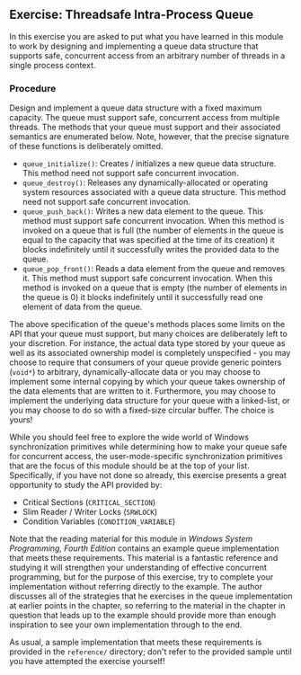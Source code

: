 ## Exercise: Threadsafe Intra-Process Queue

In this exercise you are asked to put what you have learned in this module to work by designing and implementing a queue data structure that supports safe, concurrent access from an arbitrary number of threads in a single process context.

### Procedure

Design and implement a queue data structure with a fixed maximum capacity. The queue must support safe, concurrent access from multiple threads. The methods that your queue must support and their associated semantics are enumerated below. Note, however, that the precise signature of these functions is deliberately omitted.

- `queue_initialize()`: Creates / initializes a new queue data structure. This method need not support safe concurrent invocation. 
- `queue_destroy()`: Releases any dynamically-allocated or operating system resources associated with a queue data structure. This method need not support safe concurrent invocation.
- `queue_push_back()`: Writes a new data element to the queue. This method must support safe concurrent invocation. When this method is invoked on a queue that is full (the number of elements in the queue is equal to the capacity that was specified at the time of its creation) it blocks indefinitely until it successfully writes the provided data to the queue.
- `queue_pop_front()`: Reads a data element from the queue and removes it. This method must support safe concurrent invocation. When this method is invoked on a queue that is empty (the number of elements in the queue is 0) it blocks indefinitely until it successfully read one element of data from the queue.

The above specification of the queue's methods places some limits on the API that your queue must support, but many choices are deliberately left to your discretion. For instance, the actual data type stored by your queue as well as its associated ownership model is completely unspecified - you may choose to require that consumers of your queue provide generic pointers (`void*`) to arbitrary, dynamically-allocate data or you may choose to implement some internal copying by which your queue takes ownership of the data elements that are written to it. Furthermore, you may choose to implement the underlying data structure for your queue with a linked-list, or you may choose to do so with a fixed-size circular buffer. The choice is yours!

While you should feel free to explore the wide world of Windows synchronization primitives while determining how to make your queue safe for concurrent access, the user-mode-specific synchronization primitives that are the focus of this module should be at the top of your list. Specifically, if you have not done so already, this exercise presents a great opportunity to study the API provided by:

- Critical Sections (`CRITICAL_SECTION`)
- Slim Reader / Writer Locks (`SRWLOCK`)
- Condition Variables (`CONDITION_VARIABLE`)

Note that the reading material for this module in _Windows System Programming, Fourth Edition_ contains an example queue implementation that meets these requirements. This material is a fantastic reference and studying it will strengthen your understanding of effective concurrent programming, but for the purpose of this exercise, try to complete your implementation without referring directly to the example. The author discusses all of the strategies that he exercises in the queue implementation at earlier points in the chapter, so referring to the material in the chapter in question that leads up to the example should provide more than enough inspiration to see your own implementation through to the end.   

As usual, a sample implementation that meets these requirements is provided in the `reference/` directory; don't refer to the provided sample until you have attempted the exercise yourself!